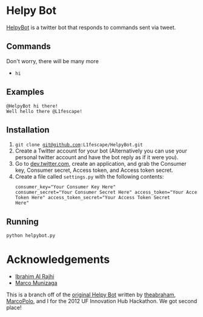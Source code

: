 # Helpy Bot

[HelpyBot](https://twitter.com/HelpyBot) is a twitter bot that responds to commands sent via tweet.

## Commands 
Don't worry, there will be many more

* `hi`


## Examples

    @HelpyBot hi there!
    Well hello there @L1fescape!

## Installation

1. <code>git clone git@github.com:L1fescape/HelpyBot.git</code>
2. Create a Twitter account for your bot (Alternatively you can use your personal twitter account and have the bot reply as if it were you).
3. Go to [dev.twitter.com](https://dev.twitter.com/), create an application, and grab the Consumer key, Consumer secret, Access token, and Access token secret.
4. Create a file called `settings.py` with the following contents:
    <code><pre>consumer_key="Your Consumer Key Here"
    consumer_secret="Your Consumer Secret Here"
    access_token="Your Access Token Here"
    access_token_secret="Your Access Token Secret Here"</pre></code>

## Running

    python helpybot.py


# Acknowledgements

* [Ibrahim Al Rajhi](https://github.com/theabraham)
* [Marco Munizaga](https://github.com/MarcoPolo)

This is a branch off of the [original Helpy Bot](https://github.com/theabraham/Helpy-Bot) written by [theabraham](https://github.com/theabraham), [MarcoPolo](https://github.com/MarcoPolo), and I for the 2012 UF Innovation Hub Hackathon. We got second place! 
